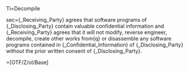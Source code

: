 Ti=Decompile

sec={_Receiving_Party} agrees that software programs of {_Disclosing_Party} contain valuable confidential information and {_Receiving_Party} agrees that it will not modify, reverse engineer, decompile, create other works from{q} or disassemble any software programs contained in {_Confidential_Information} of {_Disclosing_Party} without the prior written consent of {_Disclosing_Party}.

=[OTF/Z/ol/Base]